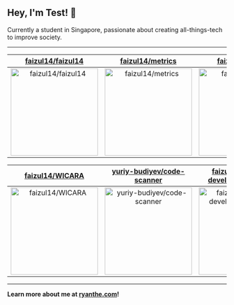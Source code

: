 ## Hey, I'm Test! 👋

Currently a student in Singapore, passionate about creating all-things-tech to improve society.

---

| [faizul14/faizul14](https://github.com/faizul14/faizul14) | [faizul14/metrics](https://github.com/faizul14/metrics) | [faizul14/QRKU](https://github.com/faizul14/QRKU) |
| :-: | :-: | :-: |
| <a href="https://github.com/faizul14/faizul14"><img src="https://github.com/faizul14/faizul14/raw/main/DISPLAY.jpg" alt="faizul14/faizul14" title="faizul14/faizul14" width="200" height="200"></a> | <a href="https://github.com/faizul14/metrics"><img src="https://github.com/faizul14/faizul14/raw/main/DISPLAY.jpg" alt="faizul14/metrics" title="faizul14/metrics" width="200" height="200"></a> | <a href="https://github.com/faizul14/QRKU"><img src="https://github.com/faizul14/faizul14/raw/main/DISPLAY.jpg" alt="faizul14/QRKU" title="faizul14/QRKU" width="200" height="200"></a> |

| [faizul14/WICARA](https://github.com/faizul14/WICARA) | [yuriy-budiyev/code-scanner](https://github.com/yuriy-budiyev/code-scanner) | [faizul14/android-developer-roadmap](https://github.com/faizul14/android-developer-roadmap) |
| :-: | :-: | :-: |
| <a href="https://github.com/faizul14/WICARA"><img src="https://github.com/faizul14/faizul14/raw/main/DISPLAY.jpg" alt="faizul14/WICARA" title="faizul14/WICARA" width="200" height="200"></a> | <a href="https://github.com/yuriy-budiyev/code-scanner"><img src="https://github.com/faizul14/faizul14/raw/main/DISPLAY.jpg" alt="yuriy-budiyev/code-scanner" title="yuriy-budiyev/code-scanner" width="200" height="200"></a> | <a href="https://github.com/faizul14/android-developer-roadmap"><img src="https://github.com/faizul14/faizul14/raw/main/DISPLAY.jpg" alt="faizul14/android-developer-roadmap" title="faizul14/android-developer-roadmap" width="200" height="200"></a> |



---

**Learn more about me at [ryanthe.com](https://www.ryanthe.com)!**
